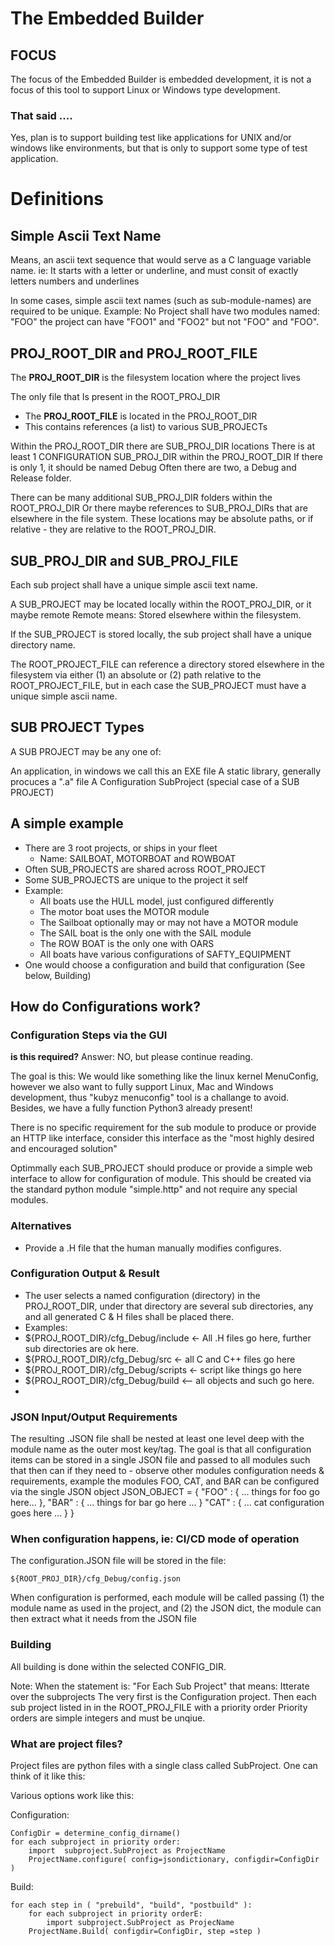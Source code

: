 ﻿# The Embedded Builder

## FOCUS
The focus of the Embedded Builder is embedded development, it is not a focus of this tool to support Linux or Windows type development.

### That said ....
Yes, plan is to support building test like applications for UNIX and/or windows like environments, but that is only to support some type of test application.

# Definitions

## Simple Ascii Text Name
Means, an ascii text sequence that would serve as a C language variable name.
ie: It starts with a letter or underline, and must consit of exactly letters numbers and underlines

In some cases, simple ascii text names (such as sub-module-names) are required to be unique.  Example:  No Project shall have two modules named: "FOO" the project can have "FOO1" and "FOO2" but not "FOO" and "FOO".

## PROJ_ROOT_DIR and PROJ_ROOT_FILE

The **PROJ_ROOT_DIR** is the filesystem location where the project lives

The only file that Is present in the ROOT_PROJ_DIR
* The **PROJ_ROOT_FILE** is located in the PROJ_ROOT_DIR
* This contains references  (a list) to various SUB_PROJECTs 

Within the PROJ_ROOT_DIR there are SUB_PROJ_DIR locations
There is at least 1 CONFIGURATION SUB_PROJ_DIR within the PROJ_ROOT_DIR
If there is only 1, it should be named Debug
Often there are two, a Debug and Release folder.

There can be many additional SUB_PROJ_DIR folders within the ROOT_PROJ_DIR
Or there maybe references to SUB_PROJ_DIRs that are elsewhere in the file system.
These locations may be absolute paths, or if relative - they are relative to the ROOT_PROJ_DIR.

## SUB_PROJ_DIR and SUB_PROJ_FILE
Each sub project shall have a unique simple ascii text name.

A SUB_PROJECT may be located locally within the ROOT_PROJ_DIR, or it maybe remote
Remote means: Stored elsewhere within the filesystem.

If the SUB_PROJECT is stored locally, the sub project shall have a unique directory name.

The ROOT_PROJECT_FILE can reference a directory stored elsewhere in the filesystem via either (1) an absolute or (2) path relative to the ROOT_PROJECT_FILE, but in each case the SUB_PROJECT must have a unique simple ascii name.

## SUB PROJECT Types

A SUB PROJECT may be any one of:

An application, in windows we call this an EXE file
A static library, generally procuces a ".a" file
A Configuration SubProject (special case of a SUB PROJECT)

## A simple example
 * There are 3 root projects, or ships in your fleet
	* Name:   SAILBOAT,  MOTORBOAT and  ROWBOAT
 * Often SUB_PROJECTS are shared across ROOT_PROJECT
 * Some SUB_PROJECTS are unique to the project it self
 * Example:
	* All boats use the HULL model, just configured differently
	* The motor boat uses the MOTOR module
	* The Sailboat optionally may or may not have a MOTOR module
	* The SAIL boat is the only one with the SAIL module
	* The ROW BOAT is the only one with OARS
	* All boats have various configurations of SAFTY_EQUIPMENT
 * One would choose a configuration and build that configuration (See below, Building)
 
## How do Configurations work?
### Configuration Steps via the GUI
**is this required?** Answer: NO, but please continue reading. 

The goal is this: We would like something like the linux kernel MenuConfig, however we also want to fully support Linux, Mac and Windows development, thus  "kubyz menuconfig" tool is a challange to avoid.  Besides, we have a fully function Python3 already present!

There is no specific requirement for the sub module to produce or provide an HTTP like interface, consider this interface as the "most highly desired and encouraged solution"

Optimmally each SUB_PROJECT should produce or provide a simple web interface to allow for configuration of module. This should be created via the standard python module "simple.http" and not require any special modules.

### Alternatives 
* Provide a .H file that the human manually modifies configures.

### Configuration Output & Result
 * The user selects a named configuration (directory) in the PROJ_ROOT_DIR, under that directory are several sub directories, any and all generated C & H files shall be placed there. 
 * Examples:
 * ${PROJ_ROOT_DIR}/cfg_Debug/include <- All .H files go here, further sub directories are ok here.
 * ${PROJ_ROOT_DIR}/cfg_Debug/src <- all C and C++ files go here
 * ${PROJ_ROOT_DIR}/cfg_Debug/scripts <- script like things go here
 * ${PROJ_ROOT_DIR}/cfg_Debug/build <-- all objects and such go here.
 * 

### JSON Input/Output Requirements 
The resulting .JSON file shall be nested at least one level deep with the module name as the outer most key/tag. The goal is that all configuration items can be stored in a single JSON file and passed to all modules such that then can if they need to - observe other modules configuration needs & requirements, example the modules FOO, CAT, and BAR can be configured via the single JSON object
       JSON_OBJECT = { 
           "FOO" : { ... things for foo go here... },
           "BAR" : { ... things for bar go here ... }
           "CAT" : { ... cat configuration goes here ... }
      }

### When configuration happens, ie: CI/CD mode of operation

The configuration.JSON file will be stored in the file:

    ${ROOT_PROJ_DIR}/cfg_Debug/config.json

When configuration is performed, each module will be called passing (1) the module name as used in the project, and (2) the JSON dict, the module can then extract what it needs from the JSON file

### Building

All building is done within the selected CONFIG_DIR.

Note: When the statement is: "For Each Sub Project" that means:
  Itterate over the subprojects
  The very first is the Configuration project.
  Then each sub project listed in in the ROOT_PROJ_FILE with a priority order
  Priority orders are simple integers and must be unqiue.

### What are project files?

Project files are python files with a single class called SubProject.
One can think of it like this:

Various options work like this:

Configuration:

    ConfigDir = determine_config_dirname()
    for each subproject in priority order:
    	import  subproject.SubProject as ProjectName
    	ProjectName.configure( config=jsondictionary, configdir=ConfigDir )

Build:

    for each step in ( "prebuild", "build", "postbuild" ):
        for each subproject in priority orderE:
    		import subproject.SubProject as ProjecName
		ProjectName.Build( configdir=ConfigDir, step =step )

	



